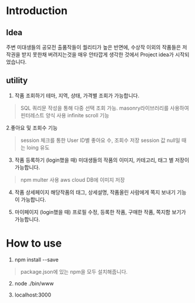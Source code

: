 Introduction
==============
Idea
------
주변 미대생들의 공모전 출품작들이 퀄리티가 높은 반면에, 수상작 이외의 작품들은 저작권을 받지 못한채 버려지는것을 매우 안타깝게 생각한 것에서 Project idea가 시작되었습니다. 

utility
-------

1. 작품 조회하기
테마, 지역, 상태, 가격별 조회가 가능합니다.
> SQL 쿼리문 작성을 통해 다중 선택 조회 가능.
> masonry라이브러리를 사용하여 핀터레스트 양식 사용
> infinite scroll 기능

2.좋아요 및 조회수 기능
> session 체크를 통한 User ID별 좋아요 수, 조회수 저장
> session 값 null일 때는 loing 유도


3. 작품 등록하기 (login했을 때)
미대생들의 작품의 이미지, 카테고리, 태그 별 저장이 가능합니다.
> npm multer 사용
> aws cloud DB에 이미지 저장


4. 작품 상세페이지
해당작품의 태그, 상세설명, 작품올린 사람에게 쪽지 보내기 기능이 가능합니다.


5. 마이페이지 (login했을 때)
프로필 수정, 등록한 작품, 구매한 작품, 쪽지함 보기가 가능합니다. 


How to use
=====================
1. npm install --save
> package.json에 있는 npm을 모두 설치해줍니다.

2. node ./bin/www

3. localhost:3000
